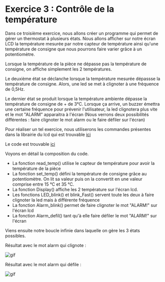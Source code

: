 # Exercice 3 : Contrôle de la température 
Dans ce troisième exercice, nous allons créer un programme qui permet de gérer un thermostat à plusieurs états. Nous allons afficher sur notre écran LCD la température mesurée par notre capteur de température ainsi qu'une température de consigne que nous pourrons faire varier grâce à un potentiomètre. 

Lorsque la température de la pièce ne dépasse pas la température de consigne, on affiche simplement les 2 températures. 

Le deuxième état se déclanche lorsque la température mesurée dépassse la température de consigne. Alors, une led se met à clignoter à une fréquence de 0,5Hz. 

Le dernier état se produit lorsque la température ambiente dépasse la température de consigne de + de 3°C.
Lorsque ça arrive, un buzzer émettra une certaine fréquence pour prévenir l'utilisateur, la led clignotera plus vite et le mot "ALARM" apparaitra à l'écran (Nous verrons deux possibilités différentes : faire clignoter le mot alarm ou le faire défiler sur l'écran)

Pour réaliser un tel exercice, nous utiliserons les commandes présentes dans la librairie du lcd qui est trouvable [ici](https://github.com/HEPL-Dosogne/smartcities/blob/main/LCD/LCD1602)

Le code est trouvable [ici](https://github.com/HEPL-Dosogne/smartcities/blob/main/sensors/TempControl)

Voyons en détail la composition du code.
- La fonction read_temp() utilise le capteur de température pour avoir la température de la pièce
- La fonction set_temp() défini la température de consigne grâce au potentiomètre. On lit sa valeur puis on la convertit en une valeur comprise entre 15 °C et 35 °C.
- La fonction Display() affiche les 2 température sur l'écran lcd.
- Les fonctions LED_blink() et blink_Fast() servent toute les deux à faire clignoter la led mais à différente fréquence
- La fonction Alarm_blink() permet de faire clignoter le mot "ALARM!" sur l'écran lcd
- La fonction Alarm_defil() tant qu'à elle faire défiler le mot "ALARM!" sur l'écran

Viens ensuite notre boucle infinie dans laquelle on gère les 3 états possibles.

Résultat avec le mot alarm qui clignote :

![gif](https://github.com/HEPL-Dosogne/smartcities/blob/main/sensors/Temp_sensor_blink.gif)

Résultat avec le mot alarm qui défile :

![gif](https://github.com/HEPL-Dosogne/smartcities/blob/main/sensors/Temp_sensor_defil.gif)




